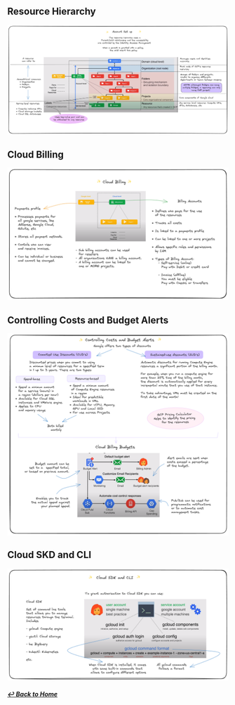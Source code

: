 ## Resource Hierarchy

![](../imgs/resource_hierarchy.png)

## Cloud Billing

![](../imgs/cloud_billing.png)

## Controlling Costs and Budget Alerts

![](../imgs/controlling_costs_and_budget_alerts.png)

## Cloud SKD and CLI

![](../imgs/cloud_sdk_and_cli.png)



##### [↩️ Back to Home](../README.md) 